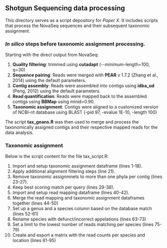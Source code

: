 ## Shotgun Sequencing data processing 
This directory serves as a script depository for *Paper X*. It includes scripts that process the NovaSeq sequences and their subsequent taxonomic assignment. 

### _In silico_ steps before taxonomic assignment processing. 
Starting with the direct output from NovaSeq:
1. **Quality filtering**: trimmed using **cutadapt** (--minimum-length=100, q=30)
2. **Sequence pairing**: Reads were merged with **PEAR** v 1.7.2 (Zhang et al., 2014) using the default parameters.
3. **Contig assembly**: Reads were assembled into contigs using **idba_ud** (Peng, 2012) using the default parameters.
4. **Read quantification**: Reads were mapped back to the assembled contigs using **BBMap** using minid=0.90.
5. **Taxonomic assignment**: Contigs were aligned to a customized version of NCBI-nt database using BLAST (-pid 97, -evalue 1E-10, -length 100)

The script **tax_geans.R** was then used to merge and process the taxonomically assigned contigs and their respective mapped reads for the data analysis. 

### Taxonomic assignment 
Below is the script content for the file tax_script.R:

1. Import and setup taxonomic assignment dataframe (lines 1-18).
2. Apply additional alignment filtering steps (line 21).
3. Remove taxonomic assignmnets to more than one phyla per contig (lines 23-27).
4. Keep best scoring match per query (lines 29-38).
5. Import and setup read mapping dataframe (lines 40-42).
6. Merge the read mapping and taxonomic assignment dataframes together (lines 44-50)
7. Set up a genus and a species column based on the database match (lines 52-61)
8. Rename species with defunct/incorrect appelations (lines 63-73)
9. Set a limit to the lowest number of reads matching per species (lines 75-79)
10. Create and export a matrix with the read counts per species and location (lines 81-95)

